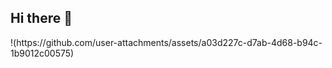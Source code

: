 ## Hi there 👋

<!--
**DjangoMuc/DjangoMUC** is a ✨ _special_ ✨ repository because its `README.md` (this file) appears on your GitHub profile.


- 🔭 I’m currently working on coding minigames with python
- 🌱 I’m currently learning in school
- 🤔 I’m looking for help with using GitHub!
- 😄 Pronouns: he, his, him
--> !(https://github.com/user-attachments/assets/a03d227c-d7ab-4d68-b94c-1b9012c00575)

